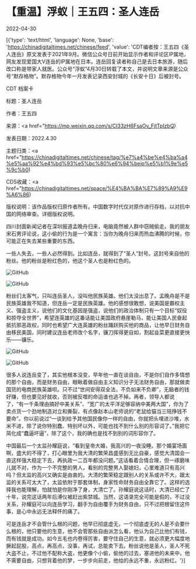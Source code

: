 # 【重温】浮蚁｜王五四：圣人连岳

2022-04-30

[{'type': 'text/html', 'language': None, 'base': 'https://chinadigitaltimes.net/chinese/feed', 'value': 'CDT编者按：王五四《圣人连岳》原文发表于2021年9月。微信公众号日前开始显示作者和评论区IP属地，网友发现爱国大V连岳的IP属地在日本。连岳回复读者称自己是去日本旅游，随后改口称是带家人就医。公众号“浮蚁”4月30日转载了本文，并说明文章来源是公众号“默存格物”。默存格物今年一月发表记录西安封城的《长安十日》后被封号。



CDT 档案卡

标题：圣人连岳

作者：王五四

来源：<a href="https://mp.weixin.qq.com/s/CI33zH6FsaOv_FjtTpIzbQ)

发表日期：2022.4.30

主题归类：<a href="https://chinadigitaltimes.net/chinese/tag/%e7%a4%be%e4%ba%a4%e5%aa%92%e4%bd%93%e5%bc%80%e6%94%beip%e5%b1%9e%e5%9c%b0)

CDS收藏：<a href="https://chinadigitaltimes.net/space/%E4%BA%BA%E7%89%A9%E9%A6%86)

版权说明：该作品版权归原作者所有。中国数字时代仅对原作进行存档，以对抗中国的网络审查。详细版权说明。





四川封面新闻记者在深圳报道孟晚舟归来，电脑竟然被人群中窃贼偷走。我的朋友宋石男评论说，这小偷的行为是一个寓言：当你为晚舟归来而热血沸腾的时候，你可能正在失去某些重要的东西。

一些人失去，一些人必然得到。比如连岳，就得到了“圣人”封号。这封号来自他的粉丝。他的粉丝是粉红色的，他这个圣人也是粉红色的。

![GitHub](https://chinadigitaltimes.net/chinese/files/2022/04/post-680609-626d88294ad75.)

![GitHub](https://chinadigitaltimes.net/chinese/files/2022/04/post-680609-626d882957011.)

粉丝们太客气，只叫连岳圣人，没叫他民族英雄。他们太没出息了。孟晚舟是不是民族英雄我不知道，但连岳一定是民族英雄。他的感想很敢想，说美国是霸权主义、强盗主义，说他们的文化基因是强盗，说他们的政治体制只有一个目标“奴役和掠夺全世界”，希望连英雄的这番话能让美国政府悬崖勒马，能让美国人民奋起抵抗邪恶政权，同时也希望广大连英雄的粉丝踊跃购买他的商品，让他早日财务自由移民美国，同时建议连岳老师改个名字，镰刀挥得更自如，割起韭菜更直接更快乐——镰乐。

![GitHub](https://chinadigitaltimes.net/chinese/files/2022/04/post-680609-626d88297729b.png)

![GitHub](https://chinadigitaltimes.net/chinese/files/2022/04/post-680609-626d88298c52d.png)

很多人说连岳变了，其实他根本没变，早年他一直在谈自由，不是你们自作多情想的那个自由，而是财务自由，眼瞅着做自由主义知识分子无法财务自由，那就做卖国货的电商民族英雄呗。只不过“世间安得双全法，不负如来不负卿”，无脑者的钱好赚，但也要见好就收，否则被反噬的命运谁也逃不掉。再者，领导人都说了，“有一千条理由搞好中美关系”、“宽广的太平洋足够容纳中美两大国”，你为了卖点货一个劲地制造对立和撕裂，有点像赵本山老师说的“老鼠给猫当三陪挣钱不要命”。你以前说过“一谈到给予其他国民像你一样的自由，你就把头埋进沙堆，水米不进，除了说你特别蠢、特别坏以外，可能也找不到什么别的形容词了。”我把它简化成“蠢逼坏逼”，除了这个，我的确也是找不到别的词形容你了。

中国最后一个太监孙耀庭说，“看到皇帝大婚，我高兴的一夜没睡。那个婚宴场面啊，盛大的不得了，打心眼里为我大清的繁荣昌盛感到无比自豪，感觉大清国会一直这样强大稳定下去，再执政一二百年都没问题。”这话看着合情合理，但一琢磨味儿就不对，作为一个不完整的男人，看别的完整男人娶媳妇，心里难道只有高兴吗？但太监的高兴又确实是由衷的。大清的繁荣稳定跟别人的关系或许不大，跟太监的关系可太大了，太监依附于那套体制，身家性命财务自由全靠它了。这样的选择我也能理解，怕就怕是你刚净了身，大清亡了。孙耀庭说这话时，大清已经亡了十年，说完这话两年后溥仪被赶出紫禁城。当然，这语录完全可能是假的，不过没关系，孙耀庭可以向连岳学习，翻手为自由覆手为财务自由，只不过把根留住这件事，是心中永远无法释怀的痛了。

可是连岳才不会管什么根的问题，他早已彻底虚无，一个彻底虚无的人是不会要什么根的，他只要他的生意，他不会管那些自由派怎么看，他认为自己比他们有钱，而有钱就是成功。如今五毛也内卷得厉害，要守住自己的生意，就必须更大幅度地撅起屁股，高点，再高点，没事，再试，总能卖下去。粉丝说他是圣人，圣人不死大盗不止，不过他不配称大盗，他更像个小偷，偷他的过去，塞进他的未来中，他不需要自由，只想背着他的梦，一步步向前走，他给的永远不重，永远粉红。'}]